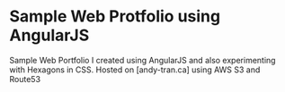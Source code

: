 # Sample Web Protfolio using AngularJS

Sample Web Portfolio I created using AngularJS and also experimenting with Hexagons in CSS.
Hosted on [andy-tran.ca] using AWS S3 and Route53

